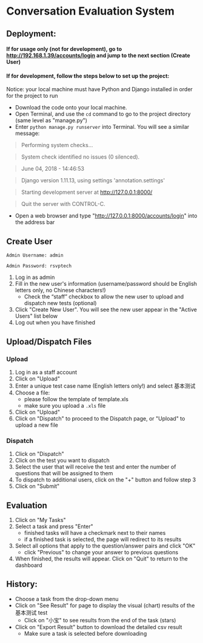 # Conversation Evaluation System
## Deployment:
#### If for usage only (not for development), go to http://192.168.1.39/accounts/login and jump to the next section (Create User)


#### If for development, follow the steps below to set up the project:
Notice: your local machine must have Python and Django installed in order for the project to run
- Download the code onto your local machine.
- Open Terminal, and use the `cd` command to go to the project directory (same level as "manage.py")
- Enter `python manage.py runserver` into Terminal. You will see a similar message:

> Performing system checks...


> System check identified no issues (0 silenced).


> June 04, 2018 - 14:46:53


> Django version 1.11.13, using settings 'annotation.settings'


> Starting development server at http://127.0.0.1:8000/


> Quit the server with CONTROL-C.

- Open a web browser and type "http://127.0.0.1:8000/accounts/login" into the address bar

## Create User
 `Admin Username: admin`
 
 
 `Admin Password: rsvptech`

1. Log in as admin
2. Fill in the new user's information (username/password should be English letters only, no Chinese characters!)
   - Check the “staff” checkbox to allow the new user to upload and dispatch new tests (optional)
3. Click "Create New User". You will see the new user appear in the "Active Users" list below
4. Log out when you have finished

## Upload/Dispatch Files
### Upload
1. Log in as a staff account
2. Click on "Upload"
3. Enter a unique test case name (English letters only!) and select 基本测试
4. Choose a file:
   - please follow the template of template.xls
   - make sure you upload a `.xls` file
5. Click on "Upload"
6. Click on "Dispatch" to proceed to the Dispatch page, or "Upload" to upload a new file
  
  
### Dispatch
1. Click on "Dispatch"
2. Click on the test you want to dispatch
3. Select the user that will receive the test and enter the number of questions that will be assigned to them
4. To dispatch to additional users, click on the "+" button and follow step 3
5. Click on "Submit"

## Evaluation
1. Click on "My Tasks" 
2. Select a task and press "Enter" 
   - finished tasks will have a checkmark next to their names
   - if a finished task is selected, the page will redirect to its results
3. Select all options that apply to the question/answer pairs and click "OK"
   - click "Previous" to change your answer to previous questions
4. When finished, the results will appear. Click on "Quit" to return to the dashboard

## History:
- Choose a task from the drop-down menu
- Click on "See Result" for page to display the visual (chart) results of the 基本测试 test
   - Click on "小宝" to see results from the end of the task (stars)
- Click on "Export Result" button to download the detailed csv result
   - Make sure a task is selected before downloading
